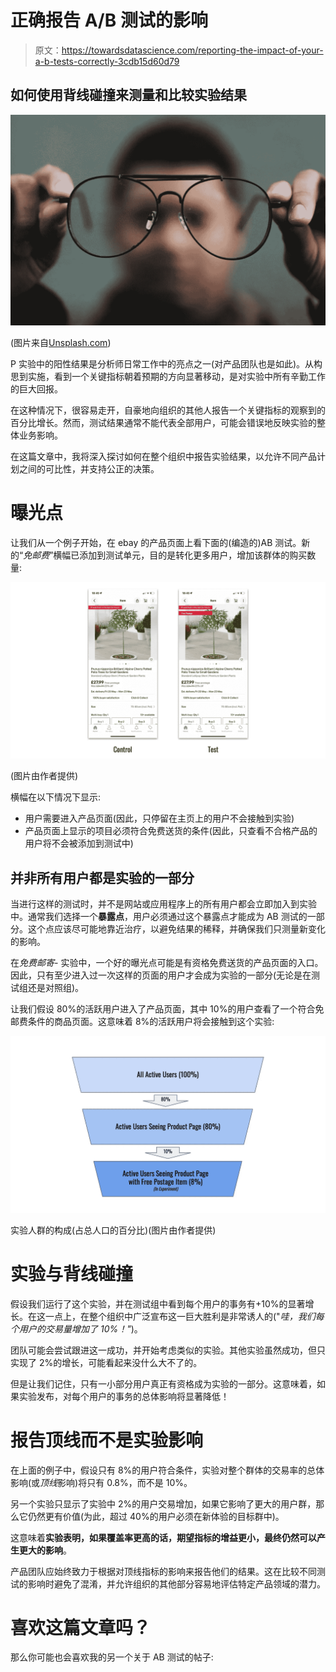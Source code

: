 # 正确报告 A/B 测试的影响

> 原文：<https://towardsdatascience.com/reporting-the-impact-of-your-a-b-tests-correctly-3cdb15d60d79>

## 如何使用背线碰撞来测量和比较实验结果

![](img/46060351eb9d485a3ed2cd4afb3ef138.png)

(图片来自[Unsplash.com](https://unsplash.com/photos/VJHb4QPBgV4))

P 实验中的阳性结果是分析师日常工作中的亮点之一(对产品团队也是如此)。从构思到实施，看到一个关键指标朝着预期的方向显著移动，是对实验中所有辛勤工作的巨大回报。

在这种情况下，很容易走开，自豪地向组织的其他人报告一个关键指标的观察到的百分比增长。然而，测试结果通常不能代表全部用户，可能会错误地反映实验的整体业务影响。

在这篇文章中，我将深入探讨如何在整个组织中报告实验结果，以允许不同产品计划之间的可比性，并支持公正的决策。

# 曝光点

让我们从一个例子开始，在 ebay 的产品页面上看下面的(编造的)AB 测试。新的“*免邮费*”横幅已添加到测试单元，目的是转化更多用户，增加该群体的购买数量:

![](img/047ae4d3329be4c3e20e326f04f5da22.png)

(图片由作者提供)

横幅在以下情况下显示:

*   用户需要进入产品页面(因此，只停留在主页上的用户不会接触到实验)
*   产品页面上显示的项目必须符合免费送货的条件(因此，只查看不合格产品的用户将不会被添加到测试中)

## 并非所有用户都是实验的一部分

当进行这样的测试时，并不是网站或应用程序上的所有用户都会立即加入到实验中。通常我们选择一个**暴露点**，用户必须通过这个暴露点才能成为 AB 测试的一部分。这个点应该尽可能地靠近治疗，以避免结果的稀释，并确保我们只测量新变化的影响。

在*免费邮寄-* 实验中，一个好的曝光点可能是有资格免费送货的产品页面的入口。因此，只有至少进入过一次这样的页面的用户才会成为实验的一部分(无论是在测试组还是对照组)。

让我们假设 80%的活跃用户进入了产品页面，其中 10%的用户查看了一个符合免邮费条件的商品页面。这意味着 8%的活跃用户将会接触到这个实验:

![](img/93fd101635ffa342e590aa8de88e1abe.png)

实验人群的构成(占总人口的百分比)(图片由作者提供)

# 实验与背线碰撞

假设我们运行了这个实验，并在测试组中看到每个用户的事务有+10%的显著增长。在这一点上，在整个组织中广泛宣布这一巨大胜利是非常诱人的("*哇，我们每个用户的交易量增加了 10%！"*)。

团队可能会尝试跟进这一成功，并开始考虑类似的实验。其他实验虽然成功，但只实现了 2%的增长，可能看起来没什么大不了的。

但是让我们记住，只有一小部分用户真正有资格成为实验的一部分。这意味着，如果实验发布，对每个用户的事务的总体影响将显著降低！

# 报告顶线而不是实验影响

在上面的例子中，假设只有 8%的用户符合条件，实验对整个群体的交易率的总体影响(或*顶线*影响)将只有 0.8%，而不是 10%。

另一个实验只显示了实验中 2%的用户交易增加，如果它影响了更大的用户群，那么它仍然更有价值(为此，超过 40%的用户必须在新体验的目标群中)。

这意味着**实验表明，如果覆盖率更高的话，期望指标的增益更小，最终仍然可以产生更大的影响**。

产品团队应始终致力于根据对顶线指标的影响来报告他们的结果。这在比较不同测试的影响时避免了混淆，并允许组织的其他部分容易地评估特定产品领域的潜力。

# 喜欢这篇文章吗？

那么你可能也会喜欢我的另一个关于 AB 测试的帖子:

</how-to-set-the-minimum-detectable-effect-in-ab-tests-fe07f8002d6d>  </finding-the-right-significance-level-for-an-ab-test-26d907ca91c9> 